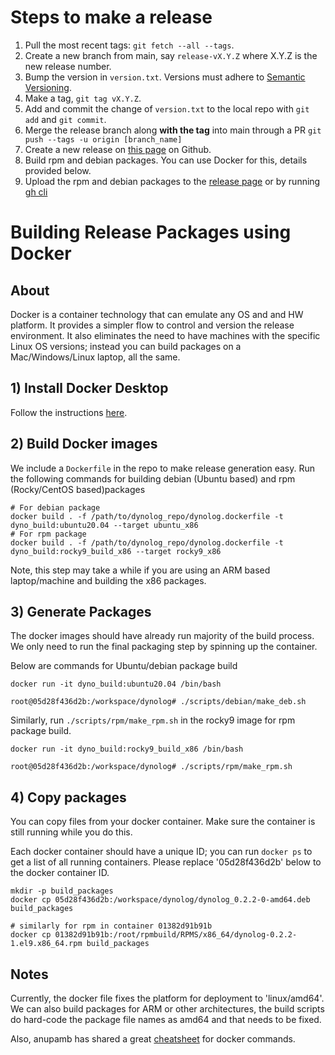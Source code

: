 # Steps to make a release
1. Pull the most recent tags: `git fetch --all --tags`.
2. Create a new branch from main, say `release-vX.Y.Z` where X.Y.Z is the new release number.
3. Bump the version in `version.txt`. Versions must adhere to [Semantic Versioning](https://semver.org/).
4. Make a tag, `git tag vX.Y.Z`.
5. Add and commit the change of `version.txt` to the local repo with `git add` and `git commit`.
6. Merge the release branch along **with the tag** into main through a PR `git push --tags -u origin
   [branch_name]`
7. Create a new release on [this
  page](https://github.com/facebookincubator/dynolog/releases) on Github.
8. Build rpm and debian packages. You can use Docker for this, details provided below.
9. Upload the rpm and debian packages to the [release page](https://github.com/facebookincubator/dynolog/releases) or by running [gh cli](https://cli.github.com/manual/gh_release_upload)

# Building Release Packages using Docker

## About
Docker is a container technology that can emulate any OS and and HW platform. It provides a simpler flow to control and version the release environment. It also eliminates the need to have machines with the specific Linux OS versions; instead you can build packages on a Mac/Windows/Linux laptop, all the same.

## 1) Install Docker Desktop
Follow the instructions [here](https://docs.docker.com/get-docker/).

## 2) Build Docker images
We include a `Dockerfile` in the repo to make release generation easy.
Run the following commands for building debian (Ubuntu based) and rpm (Rocky/CentOS based)packages
```
# For debian package
docker build . -f /path/to/dynolog_repo/dynolog.dockerfile -t dyno_build:ubuntu20.04 --target ubuntu_x86
# For rpm package
docker build . -f /path/to/dynolog_repo/dynolog.dockerfile -t dyno_build:rocky9_build_x86 --target rocky9_x86
```

Note, this step may take a while if you are using an ARM based laptop/machine and building the x86 packages.

## 3) Generate Packages

The docker images should have already run majority of the build process. We only need to run the final packaging step by spinning up the container.

Below are commands for Ubuntu/debian package build
```
docker run -it dyno_build:ubuntu20.04 /bin/bash

root@05d28f436d2b:/workspace/dynolog# ./scripts/debian/make_deb.sh
```

Similarly, run `./scripts/rpm/make_rpm.sh` in the rocky9 image for rpm package build.
```
docker run -it dyno_build:rocky9_build_x86 /bin/bash

root@05d28f436d2b:/workspace/dynolog# ./scripts/rpm/make_rpm.sh
```

## 4) Copy packages
You can copy files from your docker container. Make sure the container is still running while you do this.

Each docker container should have a unique ID; you can run `docker ps` to get a list of all running containers. Please replace '05d28f436d2b' below to the docker container ID.
```
mkdir -p build_packages
docker cp 05d28f436d2b:/workspace/dynolog/dynolog_0.2.2-0-amd64.deb build_packages

# similarly for rpm in container 01382d91b91b
docker cp 01382d91b91b:/root/rpmbuild/RPMS/x86_64/dynolog-0.2.2-1.el9.x86_64.rpm build_packages
```

## Notes
Currently, the docker file fixes the platform for deployment to 'linux/amd64'. We can also build packages for ARM or other architectures, the build scripts do hard-code the package file names as amd64 and that needs to be fixed.

Also, anupamb has shared a great [cheatsheet](https://gist.github.com/anupambhatnagar/07ebff374bc45e4b63eb42893cca7e87) for docker commands.
